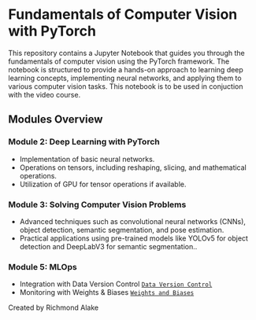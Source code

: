 # Fundamentals of Computer Vision with PyTorch

This repository contains a Jupyter Notebook that guides you through the fundamentals of computer vision using the PyTorch framework. The notebook is structured to provide a hands-on approach to learning deep learning concepts, implementing neural networks, and applying them to various computer vision tasks. This notebook is to be used in conjuction with the video course.

## Modules Overview

### Module 2: Deep Learning with PyTorch
- Implementation of basic neural networks.
- Operations on tensors, including reshaping, slicing, and mathematical operations.
- Utilization of GPU for tensor operations if available.

### Module 3: Solving Computer Vision Problems
- Advanced techniques such as convolutional neural networks (CNNs), object detection, semantic segmentation, and pose estimation.
- Practical applications using pre-trained models like YOLOv5 for object detection and DeepLabV3 for semantic segmentation..

### Module 5: MLOps  
- Integration with Data Version Control [`Data Version Control`](/module_5_notebook/module_5_data_version_control.ipynb)
- Monitoring with Weights & Biases [`Weights and Biases`](/module_5_notebook/module_5_weights_biases_exp_tracking.ipynb)


Created by Richmond Alake